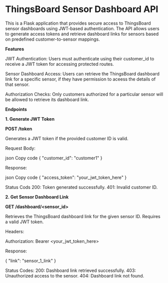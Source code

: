 # ThingsBoard Sensor Dashboard API
This is a Flask application that provides secure access to ThingsBoard sensor dashboards using JWT-based authentication. The API allows users to generate access tokens and retrieve dashboard links for sensors based on predefined customer-to-sensor mappings.


**Features**

JWT Authentication:
Users must authenticate using their customer_id to receive a JWT token for accessing protected routes.

Sensor Dashboard Access:
Users can retrieve the ThingsBoard dashboard link for a specific sensor, if they have permission to aceess the details of that sensor.

Authorization Checks:
Only customers authorized for a particular sensor will be allowed to retrieve its dashboard link.


**Endpoints**

**1. Generate JWT Token**

**POST /token**


Generates a JWT token if the provided customer ID is valid.

Request Body:

json
Copy code
{
    "customer_id": "customer1"
}

Response:

json
Copy code
{
    "access_token": "your_jwt_token_here"
}

Status Cods
200: Token generated successfully.
401: Invalid customer ID.

**2. Get Sensor Dashboard Link**

**GET /dashboard/<sensor_id>**


Retrieves the ThingsBoard dashboard link for the given sensor ID. Requires a valid JWT token.

Headers:

Authorization: Bearer <your_jwt_token_here>

Response:

{
    "link": "sensor_1_link"
}

Status Codes:
200: Dashboard link retrieved successfully.
403: Unauthorized access to the sensor.
404: Dashboard link not found.


